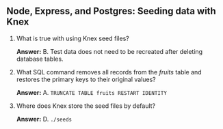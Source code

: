 ## Node, Express, and Postgres: Seeding data with Knex

1. What is true with using Knex seed files?

    **Answer:** B. Test data does not need to be recreated after deleting database tables.

2. What SQL command removes all records from the _fruits_ table and restores the primary keys to their original values?

    **Answer:** A. `TRUNCATE TABLE fruits RESTART IDENTITY`

3. Where does Knex store the seed files by default?

    **Answer:** D. `./seeds`

